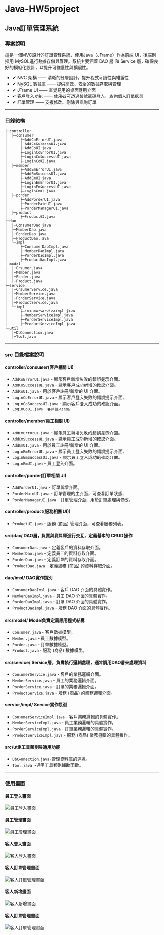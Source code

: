 # Java-HW5project
## Java訂單管理系統
### 專案說明
這是一個MVC設計的訂單管理系統，使用Java（JFrame）作為前端 UI，後端則採用 MySQL進行數據存儲與管理。系統主要涵蓋 DAO 層 和 Service 層，確保良好的模組化設計，以提升可維護性與擴展性。
- ✔ MVC 架構 —— 清晰的分層設計，提升程式可讀性與維護性
- ✔ MySQL 數據庫 —— 提供高效、安全的數據存取與管理
- ✔ JFrame UI —— 直覺易用的桌面應用介面
- ✔ 客戶登入功能 —— 使用者可透過帳號密碼登入，查詢個人訂單狀態
- ✔ 訂單管理 —— 支援修改、刪除與查詢訂單

---

### 目錄結構
```HW5/src
├─controller
│  ├─consumer
│      ├─AddCoErrorUI.java
│      ├─AddCoSuccessUI.java
│      ├─AddCoUI.java
│      ├─LoginCoErrorUI.java
│      ├─LoginCoSuccessUI.java
│      ├─LoginCoUI.java
│  ├─member
│      ├─AddEmErrorUI.java
│      ├─AddEmSuccessUI.java
│      ├─AddEmUI.java
│      ├─LoginEmErrorUI.java
│      ├─LoginEmSuccessUI.java
│      ├─LoginEmUI.java
│  ├─porder
│      ├─AddPorderUI.java
│      ├─PorderMainUI.java
│      ├─PorderManagerUI.java
│  ├─product
│      ├─ProductUI.java
├─dao
│  │─ConsumerDao.java
│  ├─MemberDao.java
│  ├─PorderDao.java
│  ├─ProductDao.java
│  └─impl
│      ├─ConsumerDaoImpl.java
│      ├─MemberDaoImpl.java
│      ├─PorderDaoImpl.java
│      ├─ProductDaoImpl.java
├─model
│  │─Cnsumer.java
│  │─Member.java
│  │─Porder.java
│  │─Product.java
├─service
│  │─CnsumerService.java
│  │─MemberService.java
│  │─PorderService.java
│  │─ProductService.java
│  └─impl
│      ├─CnsumerServiceImpl.java
│      ├─MemberServiceImpl.java
│      ├─PorderServiceImpl.java
│      ├─ProductServiceImpl.java
└─util
   │─DbConnection.java
   │─Tool.java
```
---
### src 目錄檔案說明
#### **controller/consumer**(客戶相關 UI)
- `AddCoErrorUI.java` - 顯示客戶新增失敗的錯誤提示介面。
- `AddCoSuccessUI.java` - 顯示客戶成功新增的確認介面。
- `AddCoUI.java` - 用於客戶註冊/新增的 UI 介面。
- `LoginCoErrorUI.java` - 顯示客戶登入失敗的錯誤提示介面。
- `LoginCoSuccessUI.java` - 顯示客戶登入成功的確認介面。
- `LoginCoUI.java` - `客戶登入介面。`

#### **controller/member**(員工相關 UI)
- `AddEmErrorUI.java` - 顯示員工新增失敗的錯誤提示介面。
- `AddEmSuccessUI.java` - 顯示員工成功新增的確認介面。
- `AddEmUI.java` - 用於員工註冊/新增的 UI 介面。
- `LoginEmErrorUI.java` - 顯示員工登入失敗的錯誤提示介面。
- `LoginEmSuccessUI.java` - 顯示員工登入成功的確認介面。
- `LoginEmUI.java` - 員工登入介面。

#### **controller/porder**(訂單相關 UI)
- `AddPorderUI.java` - 訂單新增介面。
- `PorderMainUI.java` - 訂單管理的主介面，可查看訂單狀態。
- `PorderManagerUI.java` - 訂單管理介面，用於訂單處理與修改。

#### **controller/product**(服務相關 UI))
- `ProductUI.java` - 服務 (商品) 管理介面，可查看服務列表。
  
#### src/dao/ DAO層，負責與資料庫進行交互，定義基本的 CRUD 操作
- `ConsumerDao.java` - 定義客戶的資料存取介面。
- `MemberDao.java` - 定義員工的資料存取介面。
- `PorderDao.java` - 定義訂單的資料存取介面。
- `ProductDao.java` - 定義服務 (商品) 的資料存取介面。

#### dao/impl/ DAO實作類別
- `ConsumerDaoImpl.java` - 客戶 DAO 介面的具體實作。
- `MemberDaoImpl.java` - 員工 DAO 介面的具體實作。
- `PorderDaoImpl.java` - 訂單 DAO 介面的具體實作。
- `ProductDaoImpl.java` - 服務 DAO 介面的具體實作。

#### src/model/ Model負責定義應用程式結構
- `Consumer.java` - 客戶數據模型。
- `Member.java` - 員工數據模型。
- `Porder.java` - 訂單數據模型。
- `Product.java` - 服務 (商品) 數據模型。

#### src/service/ Service層，負責執行邏輯處理，通常調用DAO層來處理資料
- `ConsumerService.java` - 客戶的業務邏輯介面。
- `MemberService.java` - 員工的業務邏輯介面。
- `PorderService.java` - 訂單的業務邏輯介面。
- `ProductService.java` - 服務 (商品) 的業務邏輯介面。

#### service/impl/ Service實作類別
- `ConsumerServiceImpl.java` - 客戶業務邏輯的具體實作。
- `MemberServiceImpl.java` - 員工業務邏輯的具體實作。
- `PorderServiceImpl.java` - 訂單業務邏輯的具體實作。
- `ProductServiceImpl.java` - 服務 (商品) 業務邏輯的具體實作。

#### src/util/工具類別與通用功能
- `DbConnection.java`-管理資料庫的連線。
- `Tool.java `-通用工具類別輔助函數。
---
### 使用畫面

#### 員工登入畫面
![員工登入畫面](https://raw.githubusercontent.com/ss11531/Java-HW5project/main/photo/Login.png)
#### 員工管理畫面
![員工管理畫面](https://raw.githubusercontent.com/ss11531/Java-HW5project/main/photo/Product.png)
#### 客人登入畫面
![客人登入畫面](https://raw.githubusercontent.com/ss11531/Java-HW5project/main/photo/LoginCo.png)
#### 客人訂單管理畫面
![客人訂單管理畫面](https://raw.githubusercontent.com/ss11531/Java-HW5project/main/photo/PorderMain.png)
#### 客人新增畫面
![客人新增畫面](https://raw.githubusercontent.com/ss11531/Java-HW5project/main/photo/AddPorder.png)
#### 客人訂單管理畫面
![客人訂單管理畫面](https://raw.githubusercontent.com/ss11531/Java-HW5project/main/photo/PorderManager.png)

